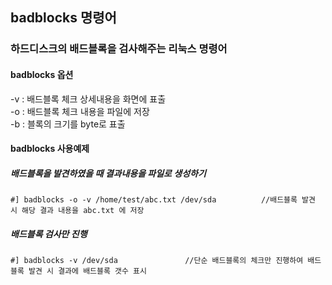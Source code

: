 ## badblocks 명령어
### 하드디스크의 배드블록을 검사해주는 리눅스 명령어
#### badblocks 옵션 
-v : 배드블록 체크 상세내용을 화면에 표출  
-o : 배드블록 체크 내용을 파일에 저장  
-b : 블록의 크기를 byte로 표출  


#### badblocks 사용예제
##### 배드블록을 발견하였을 때 결과내용을 파일로 생성하기
```
#] badblocks -o -v /home/test/abc.txt /dev/sda          //배드블록 발견 시 해당 결과 내용을 abc.txt 에 저장
```
##### 배드블록 검사만 진행
```
#] badblocks -v /dev/sda               //단순 배드블록의 체크만 진행하여 배드블록 발견 시 결과에 배드블록 갯수 표시
```
